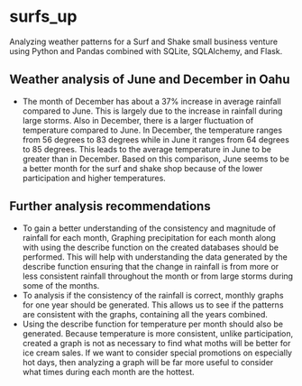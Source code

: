 # surfs_up
Analyzing weather patterns for a Surf and Shake small business venture using Python and Pandas combined with SQLite, SQLAlchemy, and Flask. 
## Weather analysis of June and December in Oahu
- The month of December has about a 37% increase in average rainfall compared to June. This is largely due to the increase in rainfall during large storms. Also in December, there is a larger fluctuation of temperature compared to June. In December, the temperature ranges from 56 degrees to 83 degrees while in June it ranges from 64 degrees to 85 degrees. This leads to the average temperature in June to be greater than in December. Based on this comparison, June seems to be a better month for the surf and shake shop because of the lower participation and higher temperatures. 
## Further analysis recommendations
- To gain a better understanding of the consistency and magnitude of rainfall for each month, Graphing precipitation for each month along with using the describe function on the created databases should be performed. This will help with understanding the data generated by the describe function ensuring that the change in rainfall is from more or less consistent rainfall throughout the month or from large storms during some of the months. 
- To analysis if the consistency of the rainfall is correct, monthly graphs for one year should be generated. This allows us to see if the patterns are consistent with the graphs, containing all the years combined.  
- Using the describe function for temperature per month should also be generated. Because temperature is more consistent, unlike participation, created a graph is not as necessary to find what moths will be better for ice cream sales. If we want to consider special promotions on especially hot days, then analyzing a graph will be far more useful to consider what times during each month are the hottest. 
